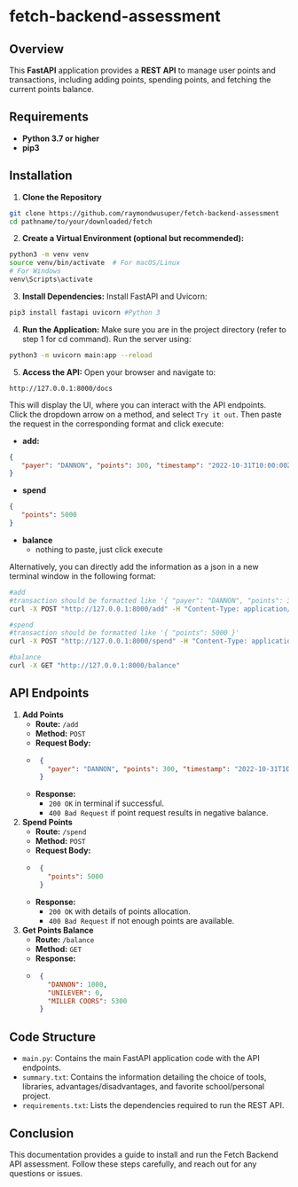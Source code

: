# fetch-backend-assessment
## Overview
This **FastAPI** application provides a **REST API** to manage user points and transactions, including adding points, spending points, and fetching the current points balance.

## Requirements
- **Python 3.7 or higher**
- **pip3**

## Installation
1. **Clone the Repository**
```bash
git clone https://github.com/raymondwusuper/fetch-backend-assessment
cd pathname/to/your/downloaded/fetch
```
2. **Create a Virtual Environment (optional but recommended):**
```bash
python3 -m venv venv
source venv/bin/activate  # For macOS/Linux
# For Windows
venv\Scripts\activate
```
3. **Install Dependencies:** Install FastAPI and Uvicorn:
```bash
pip3 install fastapi uvicorn #Python 3
```
4. **Run the Application:** Make sure you are in the project directory (refer to step 1 for cd command). Run the server using:
```bash
python3 -m uvicorn main:app --reload
```
5. **Access the API:** Open your browser and navigate to:
```
http://127.0.0.1:8000/docs
```
This will display the UI, where you can interact with the API endpoints. </br>
Click the dropdown arrow on a method, and select `Try it out`. Then paste the request in the corresponding format and click execute:
- **add:**
```json
{
   "payer": "DANNON", "points": 300, "timestamp": "2022-10-31T10:00:00Z"
}
```
- **spend**
```json
{
   "points": 5000
}
```
- **balance**
   - nothing to paste, just click execute

Alternatively, you can directly add the information as a json in a new terminal window in the following format:
```bash
#add
#transaction should be formatted like '{ "payer": "DANNON", "points": 300, "timestamp": "2022-10-31T10:00:00Z" }'
curl -X POST "http://127.0.0.1:8000/add" -H "Content-Type: application/json" -d '[transaction]'

#spend
#transaction should be formatted like '{ "points": 5000 }'
curl -X POST "http://127.0.0.1:8000/spend" -H "Content-Type: application/json" -d '[transaction]'

#balance
curl -X GET "http://127.0.0.1:8000/balance"
```

## API Endpoints
1. **Add Points**
   - **Route:** `/add`
   - **Method:** `POST`
   - **Request Body:**
   - ```json
      {
        "payer": "DANNON", "points": 300, "timestamp": "2022-10-31T10:00:00Z"
      }
     ```
   - **Response:**
      - `200 OK` in terminal if successful.
      - `400 Bad Request` if point request results in negative balance.
2. **Spend Points**
   - **Route:** `/spend`
   - **Method:** `POST`
   - **Request Body:**
   - ```json
      {
        "points": 5000
      }
     ```
   - **Response:**
     - `200 OK` with details of points allocation.
     - `400 Bad Request` if not enough points are available.
3. **Get Points Balance**
   - **Route:** `/balance`
   - **Method:** `GET`
   - **Response:**
   - ```json
      {
        "DANNON": 1000,
        "UNILEVER": 0,
        "MILLER COORS": 5300
      }
     ```
## Code Structure
- `main.py`: Contains the main FastAPI application code with the API endpoints.
- `summary.txt`: Contains the information detailing the choice of tools, libraries, advantages/disadvantages, and favorite school/personal project.
- `requirements.txt`: Lists the dependencies required to run the REST API.

## Conclusion
This documentation provides a guide to install and run the Fetch Backend API assessment. Follow these steps carefully, and reach out for any questions or issues.
